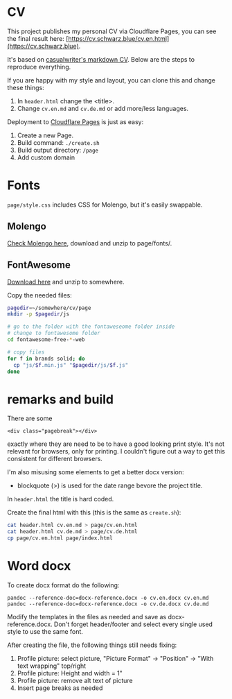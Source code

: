 # CV

This project publishes my personal CV via Cloudflare Pages, you can see the final result here: [https://cv.schwarz.blue/cv.en.html](https://cv.schwarz.blue).

It's based on [casualwriter's markdown CV](https://github.com/casualwriter/casual-markdown-cv). Below are the steps to reproduce everything.

If you are happy with my style and layout, you can clone this and change these things:

1. In `header.html` change the \<title\>.
2. Change `cv.en.md` and `cv.de.md` or add more/less languages.

Deployment to [Cloudflare Pages](https://pages.cloudflare.com) is just as easy:

1. Create a new Page.
2. Build command: `./create.sh`
3. Build output directory: `/page`
4. Add custom domain

# Fonts

`page/style.css` includes CSS for Molengo, but it's easily swappable.

## Molengo

[Check Molengo here](https://gwfh.mranftl.com/fonts/molengo?subsets=latin), download and unzip to page/fonts/.

## FontAwesome

[Download here](https://fontawesome.com/download) and unzip to somewhere.

Copy the needed files:
```sh
pagedir=~/somewhere/cv/page
mkdir -p $pagedir/js

# go to the folder with the fontaweseome folder inside
# change to fontawesome folder
cd fontawesome-free-*-web

# copy files
for f in brands solid; do
  cp "js/$f.min.js" "$pagedir/js/$f.js"
done
```

# remarks and build

There are some

    <div class="pagebreak"></div>

exactly where they are need to be to have a good looking print style. It's not relevant for browsers, only for printing. I couldn't figure out a way to get this consistent for different browsers.

I'm also misusing some elements to get a better docx version:

- blockquote (\>) is used for the date range bevore the project title.

In `header.html` the title is hard coded.

Create the final html with this (this is the same as `create.sh`):

```sh
cat header.html cv.en.md > page/cv.en.html
cat header.html cv.de.md > page/cv.de.html
cp page/cv.en.html page/index.html
```

# Word docx

To create docx format do the following:

```
pandoc --reference-doc=docx-reference.docx -o cv.en.docx cv.en.md
pandoc --reference-doc=docx-reference.docx -o cv.de.docx cv.de.md
```

Modify the templates in the files as needed and save as docx-reference.docx. Don't forget header/footer and select every single used style to use the same font.

After creating the file, the following things still needs fixing:

1. Profile picture: select picture, "Picture Format" -> "Position" -> "With text wrapping" top/right
2. Profile picture: Height and width = 1"
3. Profile picture: remove alt text of picture
4. Insert page breaks as needed

